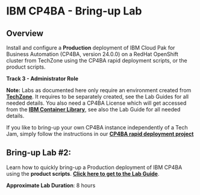 # IBM CP4BA - Bring-up Lab

## Overview

Install and configure a **Production** deployment of IBM Cloud Pak for Business Automation (CP4BA, version 24.0.0) on a RedHat OpenShift cluster from TechZone using the CP4BA rapid deployment scripts, or the product scripts.

**Track 3 - Administrator Role**

**Note:** Labs as documented here only require an environment created from **[TechZone](https://techzone.ibm.com/collection/ibm-cloud-pak-for-business-automation-demos-and-labs-bring-up-lab)**. 
It requires to be separately created, see the Lab Guides for all needed details. You also need a CP4BA License which will get accessed from the **[IBM Container Library](https://myibm.ibm.com/products-services/containerlibrary)**, see also the Lab Guide for all needed details.

If you like to bring-up your own CP4BA instance independently of a Tech Jam, simply follow the instructions in our **[CP4BA rapid deployment project](https://github.com/IBM/cp4ba-rapid-deployment)**

<!--## Bring-up Lab #1:

Learn how to quickly bring-up a Production deployment of IBM CP4BA using the **rapid deployment scripts**. The lab is based on CP4BA 23.0.2 and can be found [here](../../23.0.2/Bring-up). -->

## Bring-up Lab #2:

Learn how to quickly bring-up a Production deployment of IBM CP4BA using the **product scripts**. **[Click here to get to the Lab Guide](Bring-Up-Lab-2/Readme.md)**.

**Approximate Lab Duration**: 8 hours
